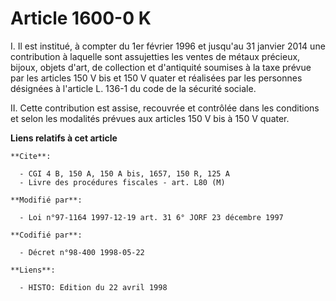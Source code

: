 # Article 1600-0 K

I. Il est institué, à compter du 1er février 1996 et jusqu'au 31 janvier 2014 une contribution à laquelle sont assujetties
les ventes de métaux précieux, bijoux, objets d'art, de collection et d'antiquité soumises à la taxe prévue par les articles
150 V bis et 150 V quater et réalisées par les personnes désignées à l'article L. 136-1 du code de la sécurité sociale.

II. Cette contribution est assise, recouvrée et contrôlée dans les conditions et selon les modalités prévues aux articles 150
V bis à 150 V quater.

**Liens relatifs à cet article**

	**Cite**:

	  - CGI 4 B, 150 A, 150 A bis, 1657, 150 R, 125 A
	  - Livre des procédures fiscales - art. L80 (M)

	**Modifié par**:

	  - Loi n°97-1164 1997-12-19 art. 31 6° JORF 23 décembre 1997

	**Codifié par**:

	  - Décret n°98-400 1998-05-22

	**Liens**:

	  - HISTO: Edition du 22 avril 1998
